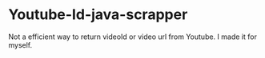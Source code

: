 # Youtube-Id-java-scrapper
Not a efficient way to return videoId or video url from Youtube. I made it for myself.
